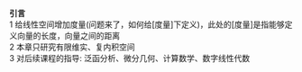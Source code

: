 **引言**  
1 给线性空间增加度量(问题来了，如何给[度量]下定义)，此处的[度量]是指能够定义向量的长度，向量之间的距离  
2 本章只研究有限维实、复内积空间  
3 对后续课程的指导: 泛函分析、微分几何、计算数学、数字线性代数  
